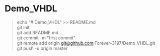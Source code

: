 # Demo_VHDL
> echo "# Demo_VHDL" >> README.md<br/>
git init<br/>
git add README.md<br/>
git commit -m "first commit"<br/>
git remote add origin git@github.com:Forever-3197/Demo_VHDL.git<br/>
git push -u origin master<br/>